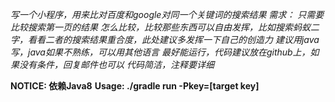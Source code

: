 *写一个小程序，用来比对百度和google对同一个关键词的搜索结果 需求：
只需要比较搜索第一页的结果
怎么比较，比较那些东西可以自由发挥，比如搜索蚂蚁二字，看看二者的搜索结果重合度，此处建议多发挥一下自己的创造力
建议用java写，java如果不熟练，可以用其他语言
最好能运行，代码建议放在github上，如果没有条件，回复邮件也可以
代码简洁，注释要详细*

**NOTICE: 依赖Java8**
**Usage:  ./gradle run -Pkey=[target key]**